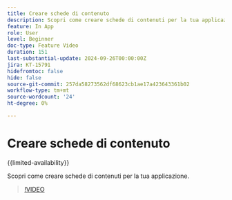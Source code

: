```yaml
---
title: Creare schede di contenuto
description: Scopri come creare schede di contenuti per la tua applicazione.
feature: In App
role: User
level: Beginner
doc-type: Feature Video
duration: 151
last-substantial-update: 2024-09-26T00:00:00Z
jira: KT-15791
hidefromtoc: false
hide: false
source-git-commit: 257da58273562df68623cb1ae17a423643361b02
workflow-type: tm+mt
source-wordcount: '24'
ht-degree: 0%

---
```



# Creare schede di contenuto

{{limited-availability}}

Scopri come creare schede di contenuti per la tua applicazione.

>[!VIDEO](https://video.tv.adobe.com/v/3434783/?learn=on)

